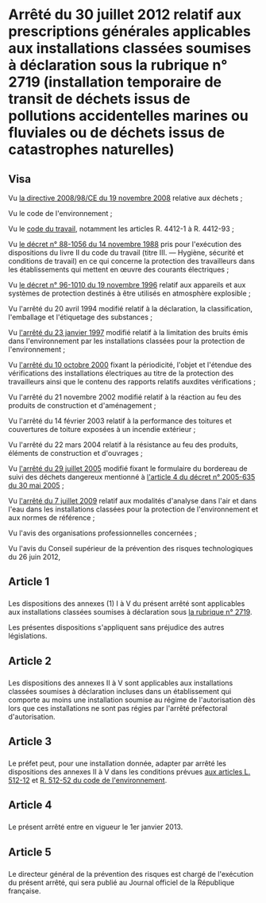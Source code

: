 # Arrêté du 30 juillet 2012 relatif aux prescriptions générales applicables aux installations classées soumises à déclaration sous la rubrique n° 2719 (installation temporaire de transit de déchets issus de pollutions accidentelles marines ou fluviales ou de déchets issus de catastrophes naturelles)

## Visa

Vu [la directive 2008/98/CE du 19 novembre 2008](https://aida.ineris.fr/consultation_document/837) relative aux déchets ;

Vu le code de l'environnement ;

Vu le [code du travail](https://www.legifrance.gouv.fr/affichCode.do?cidTexte=LEGITEXT000006072050&dateTexte=29990101&categorieLien=cid), notamment les articles R. 4412-1 à R. 4412-93 ;

Vu [le décret n° 88-1056 du 14 novembre 1988](https://aida.ineris.fr/consultation_document/3243) pris pour l'exécution des dispositions du livre II du code du travail (titre III. ― Hygiène, sécurité et conditions de travail) en ce qui concerne la protection des travailleurs dans les établissements qui mettent en œuvre des courants électriques ;

Vu [le décret n° 96-1010 du 19 novembre 1996](https://aida.ineris.fr/consultation_document/3079) relatif aux appareils et aux systèmes de protection destinés à être utilisés en atmosphère explosible ;

Vu l'arrêté du 20 avril 1994 modifié relatif à la déclaration, la classification, l'emballage et l'étiquetage des substances ;

Vu [l'arrêté du 23 janvier 1997](https://aida.ineris.fr/consultation_document/5737) modifié relatif à la limitation des bruits émis dans l'environnement par les installations classées pour la protection de l'environnement ;

Vu [l'arrêté du 10 octobre 2000](https://aida.ineris.fr/consultation_document/5463) fixant la périodicité, l'objet et l'étendue des vérifications des installations électriques au titre de la protection des travailleurs ainsi que le contenu des rapports relatifs auxdites vérifications ;

Vu l'arrêté du 21 novembre 2002 modifié relatif à la réaction au feu des produits de construction et d'aménagement ;

Vu l'arrêté du 14 février 2003 relatif à la performance des toitures et couvertures de toiture exposées à un incendie extérieur ;

Vu l'arrêté du 22 mars 2004 relatif à la résistance au feu des produits, éléments de construction et d'ouvrages ;

Vu [l'arrêté du 29 juillet 2005](https://aida.ineris.fr/consultation_document/5031) modifié fixant le formulaire du bordereau de suivi des déchets dangereux mentionné à [l'article 4 du décret n° 2005-635 du 30 mai 2005](https://aida.ineris.fr/consultation_document/2801#Article_4) ;

Vu [l'arrêté du 7 juillet 2009](https://aida.ineris.fr/consultation_document/4291) relatif aux modalités d'analyse dans l'air et dans l'eau dans les installations classées pour la protection de l'environnement et aux normes de référence ;

Vu l'avis des organisations professionnelles concernées ;

Vu l'avis du Conseil supérieur de la prévention des risques technologiques du 26 juin 2012, 

## Article 1

### 

Les dispositions des annexes (1) I à V du présent arrêté sont applicables aux installations classées soumises à déclaration sous [la rubrique n° 2719](https://aida.ineris.fr/consultation_document/10733).

Les présentes dispositions s'appliquent sans préjudice des autres législations.

## Article 2

### 

Les dispositions des annexes II à V sont applicables aux installations classées soumises à déclaration incluses dans un établissement qui comporte au moins une installation soumise au régime de l'autorisation dès lors que ces installations ne sont pas régies par l'arrêté préfectoral d'autorisation.

## Article 3

### 

Le préfet peut, pour une installation donnée, adapter par arrêté les dispositions des annexes II à V dans les conditions prévues [aux articles L. 512-12](https://aida.ineris.fr/consultation_document/1767#Article_L._512-12) et [R. 512-52 du code de l'environnement](https://aida.ineris.fr/consultation_document/1783#Article_R_512_52).

## Article 4

### 

Le présent arrêté entre en vigueur le 1er janvier 2013.

## Article 5

### 

Le directeur général de la prévention des risques est chargé de l'exécution du présent arrêté, qui sera publié au Journal officiel de la République française.
